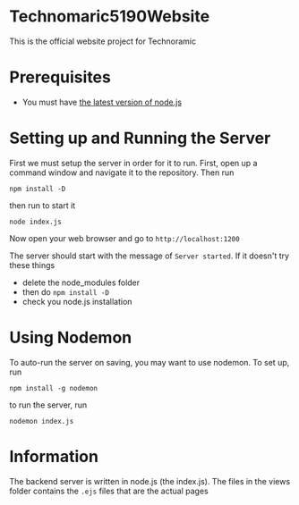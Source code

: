 # Technomaric5190Website
This is the official website project for Technoramic

# Prerequisites
- You must have [the latest version of node.js](https://nodejs.org/en/)

# Setting up and Running the Server
First we must setup the server in order for it to run. First, open up a command window and navigate it to the repository. Then run

```
npm install -D
```

then run to start it

```
node index.js
```
Now open your web browser and go to `http://localhost:1200`


The server should start with the message of `Server started`. If it doesn't try these things
- delete the node_modules folder
- then do `npm install -D`
- check you node.js installation

# Using Nodemon
To auto-run the server on saving, you may want to use nodemon. To set up, run

```
npm install -g nodemon
```

to run the server, run

```
nodemon index.js
```

# Information
The backend server is written in node.js (the index.js). The files in the views folder contains the `.ejs` files that are the actual pages
